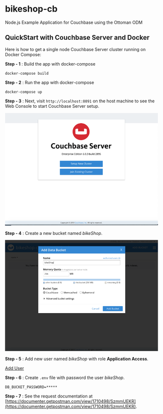 # bikeshop-cb
Node.js Example Application for Couchbase using the Ottoman ODM

## QuickStart with Couchbase Server and Docker
Here is how to get a single node Couchbase Server cluster running on Docker Compose:

**Step - 1** : Build the app with docker-compose

```console
docker-compose build
```

**Step - 2** : Run the app with docker-compose

```console
docker-compose up
```

**Step - 3** : Next, visit `http://localhost:8091` on the host machine to see the Web Console to start Couchbase Server setup.

![Web Console to start Couchbase Server setup](.screenshots/web-console.png)

**Step - 4** : Create a new bucket named *bikeShop*.

![Add Bucket](.screenshots/add-bucket.png)

**Step - 5** : Add new user named *bikeShop* with role **Application Access**.

[Add User](.screenshots/add-user.png)

**Step - 6** : Create `.env` file with password the user *bikeShop*.

```
DB_BUCKET_PASSWORD=*****
```

**Step - 7** : See the request documentation at 
[https://documenter.getpostman.com/view/1710498/SzmmUEKR](https://documenter.getpostman.com/view/1710498/SzmmUEKR).
